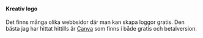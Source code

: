 #### Kreativ logo

Det finns många olika webbsidor där man kan skapa loggor gratis. Den bästa jag har hittat hittills är [Canva](https://www.canva.com) som finns i både gratis och betalversion.
